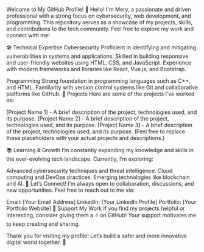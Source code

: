 Welcome to My GitHub Profile! 👋
Hello! I'm Mery, a passionate and driven professional with a strong focus on cybersecurity, web development, and programming. This repository serves as a showcase of my projects, skills, and contributions to the tech community. Feel free to explore my work and connect with me!

🛠️ Technical Expertise
Cybersecurity
Proficient in identifying and mitigating vulnerabilities in systems and applications.
Skilled in building responsive and user-friendly websites using HTML, CSS, and JavaScript.
Experience with modern frameworks and libraries like React, Vue.js, and Bootstrap.

Programming
Strong foundation in programming languages such as C++, and HTML.
Familiarity with version control systems like Git and collaborative platforms like GitHub.
🚀 Projects
Here are some of the projects I’ve worked on:

[Project Name 1] - A brief description of the project, technologies used, and its purpose.
[Project Name 2] - A brief description of the project, technologies used, and its purpose.
[Project Name 3] - A brief description of the project, technologies used, and its purpose.
(Feel free to replace these placeholders with your actual projects and descriptions.)

📚 Learning & Growth
I’m constantly expanding my knowledge and skills in the ever-evolving tech landscape. Currently, I’m exploring:

Advanced cybersecurity techniques and threat intelligence.
Cloud computing and DevOps practices.
Emerging technologies like blockchain and AI.
🤝 Let’s Connect!
I’m always open to collaboration, discussions, and new opportunities. Feel free to reach out to me via:

Email: [Your Email Address]
LinkedIn: [Your LinkedIn Profile]
Portfolio: [Your Portfolio Website]
🌟 Support My Work
If you find my projects helpful or interesting, consider giving them a ⭐️ on GitHub! Your support motivates me to keep creating and sharing.

Thank you for visiting my profile! Let’s build a safer and more innovative digital world together. 🚀
